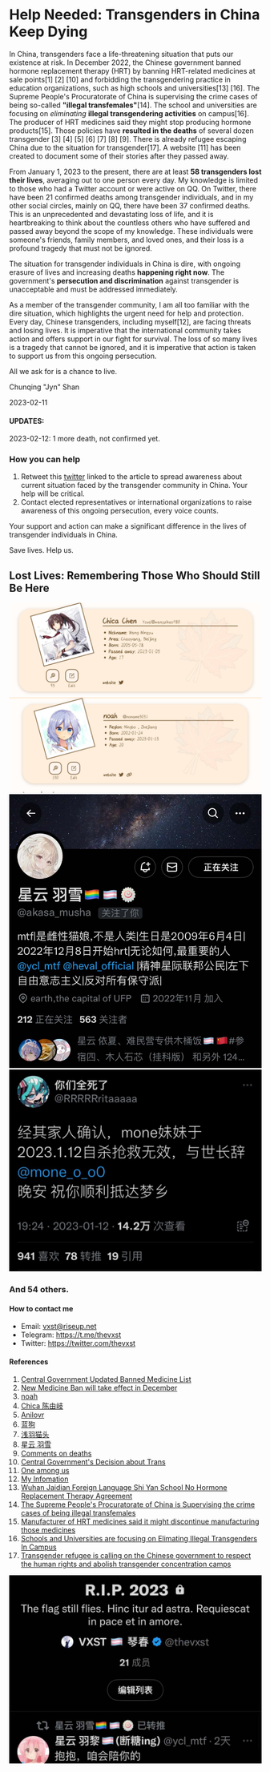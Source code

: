 # Help Needed: Transgenders in China Keep Dying

In China, transgenders face a life-threatening situation that puts our existence at risk. In December 2022, the Chinese government banned hormone replacement therapy (HRT) by banning HRT-related medicines at sale points[1] [2] [10] and forbidding the transgendering practice in education organizations, such as high schools and universities[13] [16]. The Supreme People's Procuratorate of China is supervising the crime cases of being so-called **"illegal transfemales"**[14]. The school and universities are focusing on *eliminating* **illegal transgendering activities** on campus[16]. The producer of HRT medicines said they might stop producing hormone products[15]. Those policies have **resulted in the deaths** of several dozen transgender [3] [4] [5] [6] [7] [8] [9]. There is already refugee escaping China due to the situation for transgender[17]. A website [11] has been created to document some of their stories after they passed away.

From January 1, 2023 to the present, there are at least **58 transgenders lost their lives**, averaging out to one person every day. My knowledge is limited to those who had a Twitter account or were active on QQ. On Twitter, there have been 21 confirmed deaths among transgender individuals, and in my other social circles, mainly on QQ, there have been 37 confirmed deaths. This is an unprecedented and devastating loss of life, and it is heartbreaking to think about the countless others who have suffered and passed away beyond the scope of my knowledge. These individuals were someone's friends, family members, and loved ones, and their loss is a profound tragedy that must not be ignored.

The situation for transgender individuals in China is dire, with ongoing erasure of lives and increasing deaths **happening right now**. The government's **persecution and discrimination** against transgender is unacceptable and must be addressed immediately.

As a member of the transgender community, I am all too familiar with the dire situation, which highlights the urgent need for help and protection. Every day, Chinese transgenders, including myself[12], are facing threats and losing lives. It is imperative that the international community takes action and offers support in our fight for survival. The loss of so many lives is a tragedy that cannot be ignored, and it is imperative that action is taken to support us from this ongoing persecution.

All we ask for is a chance to live.

Chunqing "Jyn" Shan

2023-02-11

#### UPDATES:

2023-02-12: 1 more death, not confirmed yet.

### How you can help

1. Retweet this [twitter](https://twitter.com/thevxst/status/1624329417853124608) linked to the article to spread awareness about current situation faced by the transgender community in China. Your help will be critical.
2. Contact elected representatives or international organizations to raise awareness of this ongoing persecution, every voice counts.

Your support and action can make a significant difference in the lives of transgender individuals in China.

Save lives. Help us.

## Lost Lives: Remembering Those Who Should Still Be Here

![Ningyu](people/ningyu.jpg)
![Noname3031](people/noah.jpg)
![Yuxue](people/yuxue.jpg)
![mone](people/mone.jpg)

### And 54 others.


#### How to contact me

* Email: vxst@riseup.net
* Telegram: https://t.me/thevxst
* Twitter: https://twitter.com/thevxst

#### References

 1. [Central Government Updated Banned Medicine List](https://www.suzhou.gov.cn/szsrmzf/zdlyscgzbz/202212/9721c24858c94231911b31de47f19d4d.shtml)
 2. [New Medicine Ban will take effect in December](https://finance.sina.cn/chanjing/gdxw/2022-11-03/detail-imqmmthc3169517.d.html)
 3. [noah](https://one-among.us/profile/noname3031)
 4. [Chica 陈由岐](https://one-among.us/profile/wangzihao980)
 5. [Anilovr](https://one-among.us/profile/Anilovr)
 6. [蓝狗](https://one-among.us/profile/dogesir_)
 7. [浅羽猫头](https://one-among.us/profile/homoyamakaze)
 8. [星云 羽雪](https://twitter.com/akasa_musha)
 9. [Comments on deaths](https://twitter.com/torontobigface/status/1623969832810201088)
 10. [Central Government's Decision about Trans](https://twitter.com/Homura_Alter/status/1612584118658768896)
 11. [One among us](https://one-among.us/)
 12. [My Infomation](https://twitter.com/thevxst/status/1463063120734154758)
 13. [Wuhan Jaidian Foreign Language Shi Yan School No Hormone Replacement Therapy Agreement](./policy/l1.jpg)
 14. [The Supreme People's Procuratorate of China is Supervising the crime cases of being illegal transfemales](./policy/l2.jpg)
 15. [Manufacturer of HRT medicines said it might discontinue manufacturing those medicines](./policy/l3.jpg)
 16. [Schools and Universities are focusing on Elimating Illegal Transgenders In Campus](./policy/l3.jpg)
 17. [Transgender refugee is calling on the Chinese government to respect the human rights and abolish transgender concentration camps](voachinese.com/a/special-schools-abusing-students-traditional-concept-advocating-authority-20230201/6943810.html)


![Twitter](people/rip.jpg)